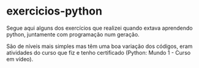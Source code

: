 # exercicios-python
Segue aqui alguns dos exercícios que realizei quando extava aprendendo python, juntamente com programação num geração.

São de níveis mais simples mas têm uma boa variação dos códigos, eram atividades do curso que fiz e tenho certificado (Python: Mundo 1 - Curso em vídeo).
